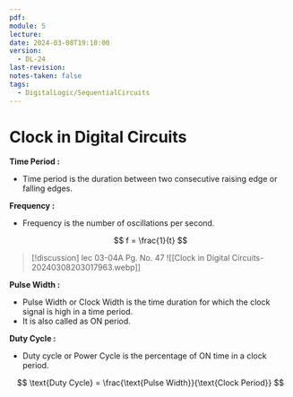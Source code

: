 ```yaml
---
pdf: 
module: 5
lecture: 
date: 2024-03-08T19:10:00
version:
  - DL-24
last-revision: 
notes-taken: false
tags:
  - DigitalLogic/SequentialCircuits
---
```

# Clock in Digital Circuits


**Time Period :**
- Time period is the duration between two consecutive raising edge or falling edges.

**Frequency :**
- Frequency is the number of oscillations per second.

$$
f = \frac{1}{t}
$$


> [!discussion] 
> lec 03-04A Pg. No. 47
> ![[Clock in Digital Circuits-20240308203017963.webp]]

**Pulse Width :**
- Pulse Width or Clock Width is the time duration for which the clock signal is high in a time period.
- It is also called as ON period.

**Duty Cycle :**
- Duty cycle or Power Cycle is the percentage of ON time in a clock period.

$$
\text{Duty Cycle} = \frac{\text{Pulse Width}}{\text{Clock Period}}
$$

